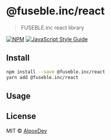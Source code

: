 # @fuseble.inc/react

> FUSEBLE.inc react library

[![NPM](https://img.shields.io/npm/v/@fuseble.inc/react.svg)](https://www.npmjs.com/package/react2) [![JavaScript Style Guide](https://img.shields.io/badge/code_style-standard-brightgreen.svg)](https://standardjs.com)

## Install

```bash
npm install --save @fuseble.inc/react
yarn add @fuseble.inc/react
```

## Usage

## License

MIT © [AlpoxDev](https://github.com/AlpoxDev)
